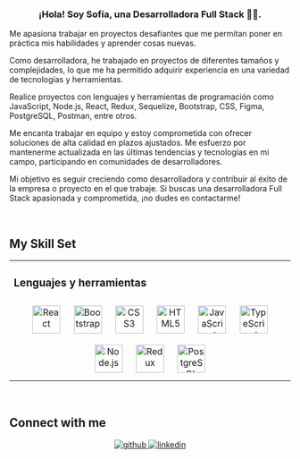
### <div align="center">¡Hola! Soy Sofía, una Desarrolladora Full Stack 👨‍💻. 
Me apasiona trabajar en proyectos desafiantes que me permitan poner en práctica mis habilidades y aprender cosas nuevas.

Como desarrolladora, he trabajado en proyectos de diferentes tamaños y complejidades, lo que me ha permitido adquirir experiencia en una variedad de tecnologías y herramientas.

Realice proyectos con lenguajes y herramientas de programación como JavaScript, Node.js, React, Redux, Sequelize, Bootstrap, CSS, Figma, PostgreSQL, Postman, entre otros.

Me encanta trabajar en equipo y estoy comprometida con ofrecer soluciones de alta calidad en plazos ajustados. Me esfuerzo por mantenerme actualizada en las últimas tendencias y tecnologías en mi campo, participando en comunidades de desarrolladores.

Mi objetivo es seguir creciendo como desarrolladora y contribuir al éxito de la empresa o proyecto en el que trabaje. Si buscas una desarrolladora Full Stack apasionada y comprometida, ¡no dudes en contactarme!</div>  
  

<br/>  


## My Skill Set  
<table><tr><td valign="top" width="33%">



### Lenguajes y herramientas 
<div align="center">  
<a href="https://reactjs.org/" target="_blank"><img style="margin: 10px" src="https://profilinator.rishav.dev/skills-assets/react-original-wordmark.svg" alt="React" height="50" /></a>  
<a href="https://getbootstrap.com/docs/3.4/javascript/" target="_blank"><img style="margin: 10px" src="https://profilinator.rishav.dev/skills-assets/bootstrap-plain.svg" alt="Bootstrap" height="50" /></a>  
<a href="https://www.w3schools.com/css/" target="_blank"><img style="margin: 10px" src="https://profilinator.rishav.dev/skills-assets/css3-original-wordmark.svg" alt="CSS3" height="50" /></a>  
<a href="https://en.wikipedia.org/wiki/HTML5" target="_blank"><img style="margin: 10px" src="https://profilinator.rishav.dev/skills-assets/html5-original-wordmark.svg" alt="HTML5" height="50" /></a>  
<a href="https://www.javascript.com/" target="_blank"><img style="margin: 10px" src="https://profilinator.rishav.dev/skills-assets/javascript-original.svg" alt="JavaScript" height="50" /></a>  
<a href="https://www.typescriptlang.org/" target="_blank"><img style="margin: 10px" src="https://profilinator.rishav.dev/skills-assets/typescript-original.svg" alt="TypeScript" height="50" /></a>  
<a href="https://nodejs.org/" target="_blank"><img style="margin: 10px" src="https://profilinator.rishav.dev/skills-assets/nodejs-original-wordmark.svg" alt="Node.js" height="50" /></a>  
<a href="https://redux.js.org/" target="_blank"><img style="margin: 10px" src="https://profilinator.rishav.dev/skills-assets/redux-original.svg" alt="Redux" height="50" /></a>  
<a href="https://www.postgresql.org/" target="_blank"><img style="margin: 10px" src="https://profilinator.rishav.dev/skills-assets/postgresql-original-wordmark.svg" alt="PostgreSQL" height="50" /></a>  
</div>





</td></tr></table>  

<br/>  


## Connect with me  
<div align="center">
<a href="https://github.com/sofi-arias" target="_blank">
<img src=https://img.shields.io/badge/github-%2324292e.svg?&style=for-the-badge&logo=github&logoColor=white alt=github style="margin-bottom: 5px;" />
</a>
<a href="https://www.linkedin.com/in/sofia-arias-a42366119/" target="_blank">
<img src=https://img.shields.io/badge/linkedin-%231E77B5.svg?&style=for-the-badge&logo=linkedin&logoColor=white alt=linkedin style="margin-bottom: 5px;" />
</a>  
</div>  
  

<br/>  



 
